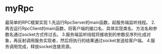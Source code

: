 # myRpc
最简单的RPC框架实现
1.先运行RpcServer的main函数，起服务端监听线程。
2.再去运行RpcClient的main函数，将客户端的接口名、具体实现类名、方法名和参数名通过socket方式传过去。
3.服务端监听线程将接收到的参数反序列化成对象，再反射调用服务实现者，然后将执行的结果通过socket发送给客户端。
4.服务调用完成，释放socket连接资源。
